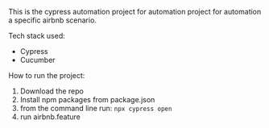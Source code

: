 This is the cypress automation project for automation project for automation a specific airbnb scenario.

Tech stack used:

- Cypress
- Cucumber

How to run the project:

1. Download the repo
2. Install npm packages from package.json
3. from the command line run: `npx cypress open`
4. run airbnb.feature
